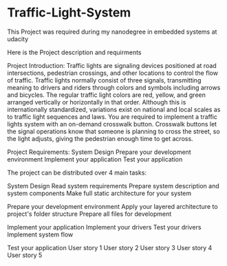# Traffic-Light-System

This Project was required during my nanodegree in embedded systems at udacity

Here is the Project description and requirments


Project Introduction:
Traffic lights are signaling devices positioned at road intersections, pedestrian crossings, and other locations to control the flow of traffic.
Traffic lights normally consist of three signals, transmitting meaning to drivers and riders through colors and symbols including arrows and bicycles.
The regular traffic light colors are red, yellow, and green arranged vertically or horizontally in that order.
Although this is internationally standardized, variations exist on national and local scales as to traffic light sequences and laws.
You are required to implement a traffic lights system with an on-demand crosswalk button.
Crosswalk buttons let the signal operations know that someone is planning to cross the street, so the light adjusts, giving the pedestrian enough time to get across.


Project Requirements:
System Design
Prepare your development environment
Implement your application
Test your application


The project can be distributed over 4 main tasks:

System Design
Read system requirements
Prepare system description and system components
Make full static architecture for your system


Prepare your development environment
Apply your layered architecture to project's folder structure
Prepare all files for development


Implement your application
Implement your drivers
Test your drivers
Implement system flow


Test your application
User story 1
User story 2
User story 3
User story 4
User story 5
